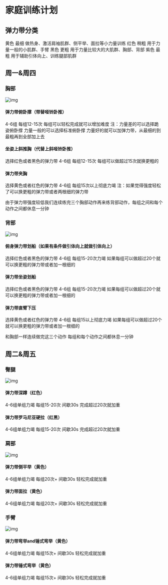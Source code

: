 # 家庭训练计划



## 弹力带分类

黄色 最细 做热身、激活肩袖肌群、侧平举、面拉等小力量训练
红色 稍粗 用于力量一般的小肌群、手臂
黑色 更粗 用于力量比较大的大肌群、胸部、背部
紫色 最粗 用于辅助引体向上、训练腿部肌群



## 周一&周四

### 胸部

![img](https://cdn.jsdelivr.net/gh/chousinbin/Image/202302012203464.webp)

#### 弹力带俯卧撑（带替哑铃卧推）

4-6组 每组12-15次 
每组可以轻松完成就可以增加难度
注：力量差的可以选择跪姿俯卧撑
        力量一般的可以选择标准俯卧撑
        力量好的就可以加弹力带，从最细的到最粗再到全部加上去

#### 坐姿上斜推胸（代替上斜哑铃卧推）

选择红色或者黑色的弹力带
4-6组 每组12-15次 
每组可以做超过15次就换更粗的

#### 弹力带夹胸

选择黄色或者红色的弹力带
4-6组 每组15次以上彻底力竭 
注：如果觉得强度轻松了可以换更粗的弹力带或者两根细的弹力带

由于弹力带强度较低我们连续练完三个胸部动作再来练背部动作，每组之间和每个动作之间都休息一分钟

### 背部

![img](https://cdn.jsdelivr.net/gh/chousinbin/Image/202302012205871.webp)

#### 俯身弹力带划船（如果有条件做引体向上就做引体向上）

选择红色或者黑色的弹力带
4-6组 每组15-20次力竭
如果每组可以做超过20个就可以换更粗的弹力带或者加一根细的

#### 弹力带坐姿划船

选择红色或者黑色的弹力带
4-6组 每组15-20次力竭
如果每组可以做超过20个就可以换更粗的弹力带或者加一根细的

#### 弹力带直臂下压

选择黄色或者红色的弹力带
4-6组 每组15以上彻底力竭
如果每组可以做超过20个就可以换更粗的弹力带或者加一根细的

和胸部一样连续做完这三个动作 每组和每个动作之间都休息一分钟



## 周二&周五

### 臀腿

![img](https://cdn.jsdelivr.net/gh/chousinbin/Image/202302012205382.webp)

#### 弹力带深蹲（红色）

4-6组单组力竭
每组15-20次
间歇30s
完成超过20次就加重

#### 弹力带罗马尼亚硬拉（红黑）

4-6组单组力竭
每组15-20次
间歇30s
完成超过20次就加重

### 肩部

![img](https://cdn.jsdelivr.net/gh/chousinbin/Image/202302012205219.webp)

#### 弹力带侧平举（黄色）

4-6组单组力竭
每组20次+
间歇30s
轻松完成就加重

#### 弹力带面拉（黄色）

4-6组单组力竭
每组20次+
间歇30s
轻松完成就加重

### 手臂

![img](https://cdn.jsdelivr.net/gh/chousinbin/Image/202302012205618.webp)

#### 弹力带弯举and锤式弯举（黄色）

4-6组单组力竭
每组15次+
间歇30s
轻松完成就加重

#### 弹力带锤式弯举（黄色）

4-6组单组力竭
每组15次+
间歇30s
轻松完成就加重